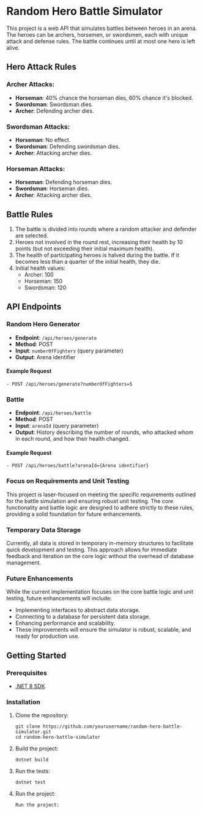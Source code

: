 # Random Hero Battle Simulator

This project is a web API that simulates battles between heroes in an arena. The heroes can be archers, horsemen, or swordsmen, each with unique attack and defense rules. The battle continues until at most one hero is left alive.

## Hero Attack Rules

### Archer Attacks:
- **Horseman**: 40% chance the horseman dies, 60% chance it's blocked.
- **Swordsman**: Swordsman dies.
- **Archer**: Defending archer dies.

### Swordsman Attacks:
- **Horseman**: No effect.
- **Swordsman**: Defending swordsman dies.
- **Archer**: Attacking archer dies.

### Horseman Attacks:
- **Horseman**: Defending horseman dies.
- **Swordsman**: Horseman dies.
- **Archer**: Attacking archer dies.

## Battle Rules

1. The battle is divided into rounds where a random attacker and defender are selected.
2. Heroes not involved in the round rest, increasing their health by 10 points (but not exceeding their initial maximum health).
3. The health of participating heroes is halved during the battle. If it becomes less than a quarter of the initial health, they die.
4. Initial health values:
    - Archer: 100
    - Horseman: 150
    - Swordsman: 120

## API Endpoints

### Random Hero Generator

- **Endpoint**: `/api/heroes/generate`
- **Method**: POST
- **Input**: `numberOfFighters` (query parameter)
- **Output**: Arena identifier

#### Example Request
```
- POST /api/heroes/generate?numberOfFighters=5
```

### Battle
- **Endpoint**: `/api/heroes/battle`
- **Method**: POST
- **Input**: `arenaId` (query parameter)
- **Output**: History describing the number of rounds, who attacked whom in each round, and how their health changed.

#### Example Request
```
- POST /api/heroes/battle?arenaId={Arena identifier}
```

### Focus on Requirements and Unit Testing
This project is laser-focused on meeting the specific requirements outlined for the battle simulation and ensuring robust unit testing. The core functionality and battle logic are designed to adhere strictly to these rules, providing a solid foundation for future enhancements.

### Temporary Data Storage
Currently, all data is stored in temporary in-memory structures to facilitate quick development and testing. This approach allows for immediate feedback and iteration on the core logic without the overhead of database management.

### Future Enhancements
While the current implementation focuses on the core battle logic and unit testing, future enhancements will include:
- Implementing interfaces to abstract data storage.
- Connecting to a database for persistent data storage.
- Enhancing performance and scalability.
- These improvements will ensure the simulator is robust, scalable, and ready for production use.

## Getting Started

### Prerequisites

- [.NET 8 SDK](https://dotnet.microsoft.com/download/dotnet/8.0)

### Installation

1. Clone the repository:
   ```
   git clone https://github.com/yourusername/random-hero-battle-simulator.git
   cd random-hero-battle-simulator
   ```
2. Build the project:
    ```
    dotnet build
    ````
3. Run the tests:
   ```
   dotnet test
   ```
4. Run the project:
   ```
   Run the project:
   ```
   
